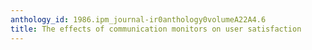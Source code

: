 ```yaml
---
anthology_id: 1986.ipm_journal-ir0anthology0volumeA22A4.6
title: The effects of communication monitors on user satisfaction
---
```

